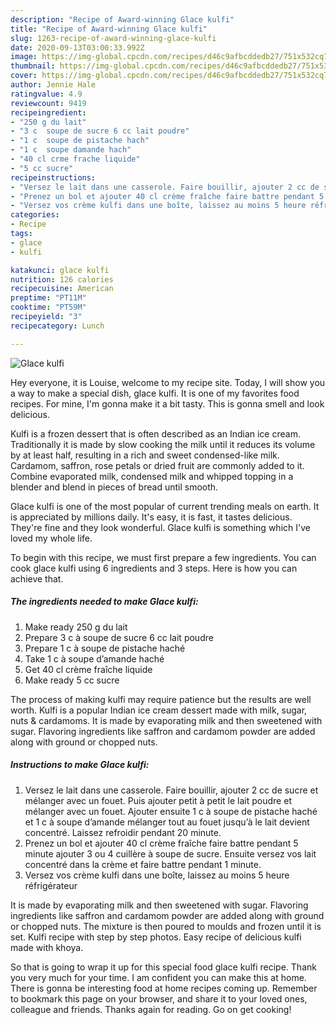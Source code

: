 ```yaml
---
description: "Recipe of Award-winning Glace kulfi"
title: "Recipe of Award-winning Glace kulfi"
slug: 1263-recipe-of-award-winning-glace-kulfi
date: 2020-09-13T03:00:33.992Z
image: https://img-global.cpcdn.com/recipes/d46c9afbcddedb27/751x532cq70/glace-kulfi-photo-principale-de-la-recette.jpg
thumbnail: https://img-global.cpcdn.com/recipes/d46c9afbcddedb27/751x532cq70/glace-kulfi-photo-principale-de-la-recette.jpg
cover: https://img-global.cpcdn.com/recipes/d46c9afbcddedb27/751x532cq70/glace-kulfi-photo-principale-de-la-recette.jpg
author: Jennie Hale
ratingvalue: 4.9
reviewcount: 9419
recipeingredient:
- "250 g du lait"
- "3 c  soupe de sucre 6 cc lait poudre"
- "1 c  soupe de pistache hach"
- "1 c  soupe damande hach"
- "40 cl crme frache liquide"
- "5 cc sucre"
recipeinstructions:
- "Versez le lait dans une casserole. Faire bouillir, ajouter 2 cc de sucre et mélanger avec un fouet. Puis ajouter petit à petit le lait poudre et mélanger avec un fouet. Ajouter ensuite 1 c à soupe de pistache haché et 1 c à soupe d’amande mélanger tout au fouet jusqu’à le lait devient concentré. Laissez refroidir pendant 20 minute."
- "Prenez un bol et ajouter 40 cl crème fraîche faire battre pendant 5 minute ajouter 3 ou 4 cuillère à soupe de sucre. Ensuite versez vos lait concentré dans la crème et faire battre pendant 1 minute."
- "Versez vos crème kulfi dans une boîte, laissez au moins 5 heure réfrigérateur"
categories:
- Recipe
tags:
- glace
- kulfi

katakunci: glace kulfi 
nutrition: 126 calories
recipecuisine: American
preptime: "PT11M"
cooktime: "PT59M"
recipeyield: "3"
recipecategory: Lunch

---
```



![Glace kulfi](https://img-global.cpcdn.com/recipes/d46c9afbcddedb27/751x532cq70/glace-kulfi-photo-principale-de-la-recette.jpg)

Hey everyone, it is Louise, welcome to my recipe site. Today, I will show you a way to make a special dish, glace kulfi. It is one of my favorites food recipes. For mine, I'm gonna make it a bit tasty. This is gonna smell and look delicious.

Kulfi is a frozen dessert that is often described as an Indian ice cream. Traditionally it is made by slow cooking the milk until it reduces its volume by at least half, resulting in a rich and sweet condensed-like milk. Cardamom, saffron, rose petals or dried fruit are commonly added to it. Combine evaporated milk, condensed milk and whipped topping in a blender and blend in pieces of bread until smooth.

Glace kulfi is one of the most popular of current trending meals on earth. It is appreciated by millions daily. It's easy, it is fast, it tastes delicious. They're fine and they look wonderful. Glace kulfi is something which I've loved my whole life.


To begin with this recipe, we must first prepare a few ingredients. You can cook glace kulfi using 6 ingredients and 3 steps. Here is how you can achieve that.

<!--inarticleads1-->

##### The ingredients needed to make Glace kulfi:

1. Make ready 250 g du lait
1. Prepare 3 c à soupe de sucre 6 cc lait poudre
1. Prepare 1 c à soupe de pistache haché
1. Take 1 c à soupe d’amande haché
1. Get 40 cl crème fraîche liquide
1. Make ready 5 cc sucre


The process of making kulfi may require patience but the results are well worth. Kulfi is a popular Indian ice cream dessert made with milk, sugar, nuts &amp; cardamoms. It is made by evaporating milk and then sweetened with sugar. Flavoring ingredients like saffron and cardamom powder are added along with ground or chopped nuts. 

<!--inarticleads2-->

##### Instructions to make Glace kulfi:

1. Versez le lait dans une casserole. Faire bouillir, ajouter 2 cc de sucre et mélanger avec un fouet. Puis ajouter petit à petit le lait poudre et mélanger avec un fouet. Ajouter ensuite 1 c à soupe de pistache haché et 1 c à soupe d’amande mélanger tout au fouet jusqu’à le lait devient concentré. Laissez refroidir pendant 20 minute.
1. Prenez un bol et ajouter 40 cl crème fraîche faire battre pendant 5 minute ajouter 3 ou 4 cuillère à soupe de sucre. Ensuite versez vos lait concentré dans la crème et faire battre pendant 1 minute.
1. Versez vos crème kulfi dans une boîte, laissez au moins 5 heure réfrigérateur


It is made by evaporating milk and then sweetened with sugar. Flavoring ingredients like saffron and cardamom powder are added along with ground or chopped nuts. The mixture is then poured to moulds and frozen until it is set. Kulfi recipe with step by step photos. Easy recipe of delicious kulfi made with khoya. 

So that is going to wrap it up for this special food glace kulfi recipe. Thank you very much for your time. I am confident you can make this at home. There is gonna be interesting food at home recipes coming up. Remember to bookmark this page on your browser, and share it to your loved ones, colleague and friends. Thanks again for reading. Go on get cooking!
